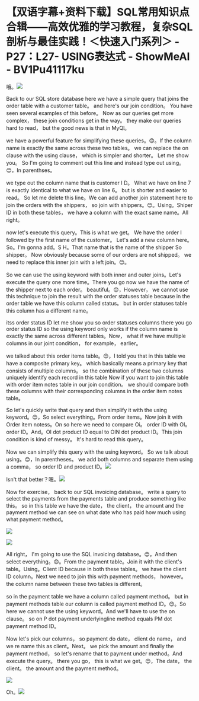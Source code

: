 # 【双语字幕+资料下载】SQL常用知识点合辑——高效优雅的学习教程，复杂SQL剖析与最佳实践！＜快速入门系列＞ - P27：L27- USING表达式 - ShowMeAI - BV1Pu41117ku

哦。![](img/4c5e0763cfb44e98994d583aeac17078_1.png)

Back to our SQL store database here we have a simple query that joins the order table with a customer table。 and here's our join condition。 You have seen several examples of this before。 Now as our queries get more complex， these join conditions get in the way。 they make our queries hard to read， but the good news is that in MyQl。

 we have a powerful feature for simplifying these queries。😊。If the column name is exactly the same across these two tables。 we can replace the on clause with the using clause， which is simpler and shorter。 Let me show you。 So I'm going to comment out this line and instead type out using。😊，In parenthses。

 we type out the column name that is customer I D。 What we have on line 7 is exactly identical to what we have on line 6。 but is shorter and easier to read。 So let me delete this line。We can add another join statement here to join the orders with the shippers， so join with shippers。😊。Using。Shiper ID in both these tables， we have a column with the exact same name。All right。

 now let's execute this query。This is what we get。 We have the order I followed by the first name of the customer。 Let's add a new column here。So。I'm gonna add。S H。That name that is the name of the shipper So shipper。 Now obviously because some of our orders are not shipped。 we need to replace this inner join with a left join。😊。

So we can use the using keyword with both inner and outer joins。Let's execute the query one more time。There you go now we have the name of the shipper next to each order。 beautiful。😊，However， we cannot use this technique to join the result with the order statuses table because in the order table we have this column called status。 but in order statuses table this column has a different name。

 itss order status ID let me show you so order statuses columns there you go order status ID so the using keyword only works if the column name is exactly the same across different tables。Now， what if we have multiple columns in our joint condition， for example， earlier。

 we talked about this order items table。😊，I told you that in this table we have a composite primary key。 which basically means a primary key that consists of multiple columns。 so the combination of these two columns uniquely identify each record in this table Now if you want to join this table with order item notes table in our join condition。 we should compare both these columns with their corresponding columns in the order item notes table。

So let's quickly write that query and then simplify it with the using keyword。😊，So select everything。From order items。Now join it with Order item notess。On so here we need to compare Oi。 order ID with OI。 order ID。And。OI dot product ID equal to OIN dot product ID。This join condition is kind of messy。 It's hard to read this query。

 Now we can simplify this query with the using keyword。 So we talk about using。😊，In parentheses。 we add both columns and separate them using a comma， so order ID and product ID。![](img/4c5e0763cfb44e98994d583aeac17078_3.png)

Isn't that better？嗯。![](img/4c5e0763cfb44e98994d583aeac17078_5.png)

Now for exercise， back to our SQL invoicing database。 write a query to select the payments from the payments table and produce something like this。 so in this table we have the date， the client， the amount and the payment method we can see on what date who has paid how much using what payment method。

![](img/4c5e0763cfb44e98994d583aeac17078_7.png)

![](img/4c5e0763cfb44e98994d583aeac17078_8.png)

All right， I'm going to use the SQL invoicing database。😊，And then select everything。😊。From the payment table。Join it with the client's table。Using。Client ID because in both these tables。 we have the client ID column。Next we need to join this with payment methods， however。 the column name between these two tables is different。

 so in the payment table we have a column called payment method。 but in payment methods table our column is called payment method ID。😊。So here we cannot use the using keyword。And we'll have to use the on clause。 so on P dot payment underlyingline method equals PM dot payment method ID。

Now let's pick our columns， so payment do date， client do name， and we re name this as client。Next。 we pick the amount and finally the payment method， so let's rename that to payment under method。And execute the query。 there you go， this is what we get。😊，The date， the client。 the amount and the payment method。

![](img/4c5e0763cfb44e98994d583aeac17078_10.png)

Oh。![](img/4c5e0763cfb44e98994d583aeac17078_12.png)